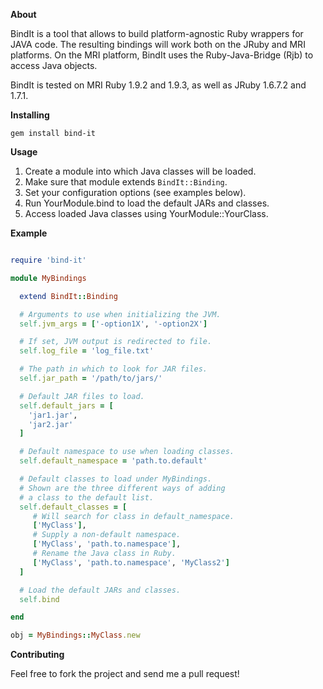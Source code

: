 **About**
  
BindIt is a tool that allows to build platform-agnostic Ruby wrappers for JAVA code. The resulting bindings will work both on the JRuby and MRI platforms. On the MRI platform, BindIt uses the Ruby-Java-Bridge (Rjb) to access Java objects. 

BindIt is tested on MRI Ruby 1.9.2 and 1.9.3, as well as JRuby 1.6.7.2 and 1.7.1.

**Installing**

`gem install bind-it`

**Usage**

1. Create a module into which Java classes will be loaded.
2. Make sure that module extends `BindIt::Binding`.
3. Set your configuration options (see examples below).
4. Run YourModule.bind to load the default JARs and classes.
5. Access loaded Java classes using YourModule::YourClass.

**Example**

```ruby

require 'bind-it'

module MyBindings 

  extend BindIt::Binding

  # Arguments to use when initializing the JVM.
  self.jvm_args = ['-option1X', '-option2X']

  # If set, JVM output is redirected to file.
  self.log_file = 'log_file.txt'

  # The path in which to look for JAR files.
  self.jar_path = '/path/to/jars/'

  # Default JAR files to load.
  self.default_jars = [
    'jar1.jar',
    'jar2.jar'
  ]

  # Default namespace to use when loading classes.
  self.default_namespace = 'path.to.default'

  # Default classes to load under MyBindings.
  # Shown are the three different ways of adding
  # a class to the default list.
  self.default_classes = [
     # Will search for class in default_namespace.
     ['MyClass'],
     # Supply a non-default namespace.
     ['MyClass', 'path.to.namespace'],
     # Rename the Java class in Ruby.
     ['MyClass', 'path.to.namespace', 'MyClass2']
  ]

  # Load the default JARs and classes.
  self.bind

end

obj = MyBindings::MyClass.new

```

**Contributing**

Feel free to fork the project and send me a pull request!